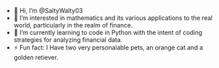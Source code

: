 - 👋 Hi, I’m @SaltyWalty03
- 👀 I’m interested in mathematics and its various applications to the real world, particularly in the realm of finance. 
- 🌱 I’m currently learning to code in Python with the intent of coding strategies for analyzing financial data.
- ⚡ Fun fact: I Have two very personalable pets, an orange cat and a golden retiever.

<!---
SaltyWalty03/SaltyWalty03 is a ✨ special ✨ repository because its `README.md` (this file) appears on your GitHub profile.
You can click the Preview link to take a look at your changes.
--->
